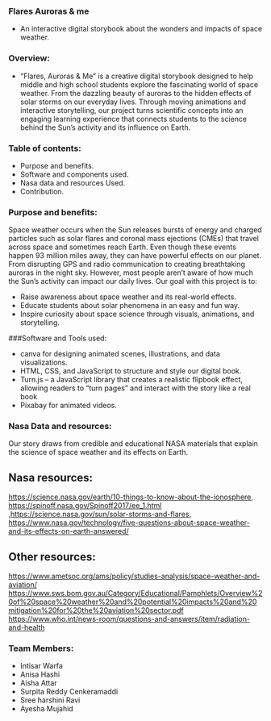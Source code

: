 ### Flares Auroras & me
- An interactive digital storybook about the wonders and impacts of space weather.

### Overview:
- “Flares, Auroras & Me” is a creative digital storybook designed to help middle and high school students explore the fascinating world of space weather. From the dazzling beauty of auroras to the hidden effects of solar storms on our everyday lives.
Through moving animations and interactive storytelling, our project turns scientific concepts into an engaging learning experience that connects students to the science behind the Sun’s activity and its influence on Earth.

### Table of contents:
- Purpose and benefits.
- Software and components used.
- Nasa data and resources Used.
- Contribution.

### Purpose and benefits:
Space weather occurs when the Sun releases bursts of energy and charged particles  such as solar flares and coronal mass ejections (CMEs)  that travel across space and sometimes reach Earth.
Even though these events happen 93 million miles away, they can have powerful effects on our planet. From disrupting GPS and radio communication to creating breathtaking auroras in the night sky.
However, most people aren’t aware of how much the Sun’s activity can impact our daily lives.
Our goal with this project is to:
- Raise awareness about space weather and its real-world effects.
- Educate students about solar phenomena in an easy and fun way.
- Inspire curiosity about space science through visuals, animations, and storytelling.

###Software and Tools used:
- canva for designing animated scenes, illustrations, and data visualizations.
- HTML, CSS, and JavaScript  to structure and style our digital book.
- Turn.js – a JavaScript library that creates a realistic flipbook effect, allowing readers to “turn pages” and interact with the story like a real book
- Pixabay for animated videos.

### Nasa Data and resources:
Our story draws from credible and educational NASA materials that explain the science of space weather and its effects on Earth.
## Nasa resources: 
https://science.nasa.gov/earth/10-things-to-know-about-the-ionosphere, https://spinoff.nasa.gov/Spinoff2017/ee_1.html ,https://science.nasa.gov/sun/solar-storms-and-flares, https://www.nasa.gov/technology/five-questions-about-space-weather-and-its-effects-on-earth-answered/

## Other resources:
https://www.ametsoc.org/ams/policy/studies-analysis/space-weather-and-aviation/ 
https://www.sws.bom.gov.au/Category/Educational/Pamphlets/Overview%20of%20space%20weather%20and%20potential%20impacts%20and%20mitigation%20for%20the%20aviation%20sector.pdf 
https://www.who.int/news-room/questions-and-answers/item/radiation-and-health

### Team Members:
- Intisar Warfa
- Anisa Hashi
- Aisha Attar
- Surpita Reddy Cenkeramaddi
- Sree harshini Ravi
- Ayesha Mujahid

  
